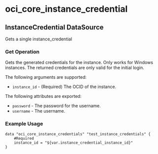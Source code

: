 # oci_core_instance_credential

## InstanceCredential DataSource

Gets a single instance_credential

### Get Operation
Gets the generated credentials for the instance. Only works for Windows instances. The returned credentials
are only valid for the initial login.

The following arguments are supported:

* `instance_id` - (Required) The OCID of the instance.


The following attributes are exported:

* `password` - The password for the username.
* `username` - The username.

### Example Usage

```
data "oci_core_instance_credentials" "test_instance_credentials" {
	#Required
	instance_id = "${var.instance_credential_instance_id}"
}
```